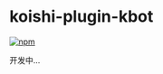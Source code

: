 # koishi-plugin-kbot

[![npm](https://img.shields.io/npm/v/koishi-plugin-kbot?style=flat-square)](https://www.npmjs.com/package/koishi-plugin-kbot)

开发中...
